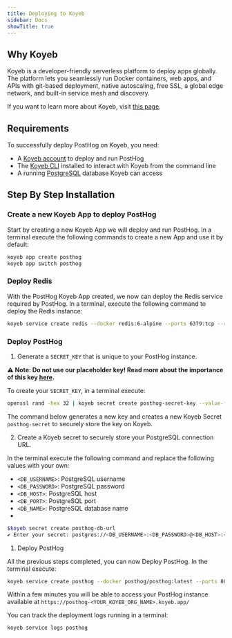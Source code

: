 ```yaml
---
title: Deploying to Koyeb
sidebar: Docs
showTitle: true
---
```


## Why Koyeb

Koyeb is a developer-friendly serverless platform to deploy apps globally. The platform lets you seamlessly run Docker containers, web apps, and APIs with git-based deployment, native autoscaling, free SSL, a global edge network, and built-in service mesh and discovery.

If you want to learn more about Koyeb, visit [this page](https://www.koyeb.com).


## Requirements

To successfully deploy PostHog on Koyeb, you need:

- A [Koyeb account](https://app.koyeb.com/auth/signup) to deploy and run PostHog
- The [Koyeb CLI](https://github.com/koyeb/koyeb-cli) installed to interact with Koyeb from the command line
- A running [PostgreSQL](https://www.postgresql.org/) database Koyeb can access

## Step By Step Installation


### Create a new Koyeb App to deploy PostHog

Start by creating a new Koyeb App we will deploy and run PostHog. In a terminal execute the following commands to create a new App and use it by default:

```bash
koyeb app create posthog
koyeb app switch posthog
```

### Deploy Redis

With the PostHog Koyeb App created, we now can deploy the Redis service required by PostHog. In a terminal, execute the following command to deploy the Redis instance:


```bash
koyeb service create redis --docker redis:6-alpine --ports 6379:tcp --routes ""
```

### Deploy PostHog

1. Generate a `SECRET_KEY` that is unique to your PostHog instance. 

 **⚠️ Note: Do not use our placeholder key! Read more about the importance of this key [here](/docs/configuring-posthog/securing-posthog).**

To create your `SECRET_KEY`, in a terminal execute:

```bash
openssl rand -hex 32 | koyeb secret create posthog-secret-key --value-from-stdin
```

The command below generates a new key and creates a new Koyeb Secret `posthog-secret` to securely store the key on Koyeb.

2. Create a Koyeb secret to securely store your PostgreSQL connection URL.

In the terminal execute the following command and replace the following values with your own:

- `<DB_USERNAME>`: PostgreSQL username
- `<DB_PASSWORD>`: PostgreSQL password
- `<DB_HOST>`: PostgreSQL host
- `<DB_PORT>`: PostgreSQL port
- `<DB_NAME>`: PostgreSQL database name
- 
```bash
$koyeb secret create posthog-db-url
✔ Enter your secret: postgres://<DB_USERNAME>:<DB_PASSWORD>@<DB_HOST>:<DB_PORT>/<DB_NAME>
```


1. Deploy PostHog

All the previous steps completed, you can now Deploy PostHog. In the terminal execute:

```bash
koyeb service create posthog --docker posthog/posthog:latest --ports 8000:http --routes /:8000 --env REDIS_URL=redis://redis --env SECRET_KEY=@posthog-secret-key --env DATABASE_URL=@posthog-db-url --env IS_BEHIND_PROXY=1
```

Within a few minutes you will be able to access your PostHog instance available at `https://posthog-<YOUR_KOYEB_ORG_NAME>.koyeb.app/`

You can track the deployment logs running in a terminal:

```
koyeb service logs posthog
```